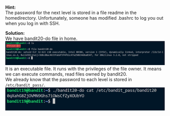 **Hint:**<br>
The password for the next level is stored in a file readme in the homedirectory. Unfortunately, someone has modified .bashrc to log you out when you log in with SSH.

**Solution:**<br>
We have bandit20-do file in home.
![alt text](image-1.png)
It is an executable file. It runs with the privileges of the file owner. It means we can execute commands, read files owned by bandit20.<br>
We already know that the password to each level is stored in ```/etc/bandit_pass/```. <br>
![alt text](image.png)

